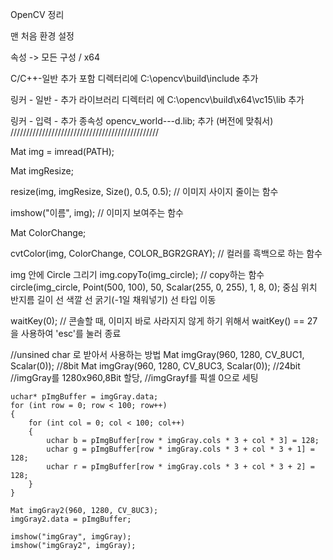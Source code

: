 OpenCV 정리 

맨 처음 환경 설정

속성 -> 모든 구성 / x64

C/C++-일반 추가 포함 디렉터리에  C:\opencv\build\include 추가

링커 - 일반 - 추가 라이브러리 디렉터리 에 C:\opencv\build\x64\vc15\lib 추가

링커 - 입력 - 추가 종속성  opencv_world---d.lib; 추가 (버전에 맞춰서)
///////////////////////////////////////////////

Mat img =  imread(PATH);

Mat imgResize; 

resize(img, imgResize, Size(), 0.5, 0.5);   // 이미지 사이지 줄이는 함수

imshow("이름", img);     // 이미지 보여주는 함수


Mat ColorChange;

cvtColor(img, ColorChange, COLOR_BGR2GRAY); // 컬러를 흑백으로 하는 함수

img 안에 Circle 그리기
img.copyTo(img_circle);   // copy하는 함수
circle(img_circle, Point(500, 100),     50,           Scalar(255, 0, 255),    1,           		  8,      0);
                        중심 위치      반지름 길이        선 색깔          선 굵기(-1일 채워넣기)      선 타입  이동

waitKey(0);                                      // 콘솔할 때, 이미지 바로 사라지지 않게 하기 위해서
waitKey() == 27                                을 사용하여 'esc'를 눌러 종료


//unsined char 로 받아서 사용하는 방법
	Mat imgGray(960, 1280, CV_8UC1, Scalar(0)); //8bit
	Mat imgGray(960, 1280, CV_8UC3, Scalar(0)); //24bit
	//imgGray를 1280x960,8Bit 할당, 
	//imgGrayf를 픽셀 0으로 세팅
	
	uchar* pImgBuffer = imgGray.data;
	for (int row = 0; row < 100; row++)
	{
		for (int col = 0; col < 100; col++)
		{
			uchar b = pImgBuffer[row * imgGray.cols * 3 + col * 3] = 128;
			uchar g = pImgBuffer[row * imgGray.cols * 3 + col * 3 + 1] = 128;
			uchar r = pImgBuffer[row * imgGray.cols * 3 + col * 3 + 2] = 128;
		}
	}

	Mat imgGray2(960, 1280, CV_8UC3);
	imgGray2.data = pImgBuffer;

	imshow("imgGray", imgGray);
	imshow("imgGray2", imgGray);
